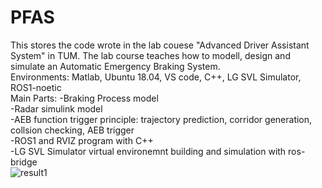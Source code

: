 # PFAS
This stores the code wrote in the lab couese "Advanced Driver Assistant System" in TUM. The lab course teaches how to modell, design and simulate an Automatic Emergency Braking System.  
Environments: Matlab, Ubuntu 18.04, VS code, C++, LG SVL Simulator, ROS1-noetic  
Main Parts:
-Braking Process model  
-Radar simulink model  
-AEB function trigger principle: trajectory prediction, corridor generation, collsion checking, AEB trigger  
-ROS1 and RVIZ program with C++  
-LG SVL Simulator virtual environemnt building and simulation with ros-bridge  
![result1](https://user-images.githubusercontent.com/74742676/189616052-ef349fba-d37e-4e20-9c28-6c7c18686246.PNG)
